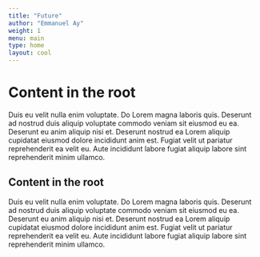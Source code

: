 ```yaml
---
title: "Future"
author: "Emmanuel Ay"
weight: 1
menu: main
type: home
layout: cool
---
```


# Content in the root

Duis eu velit nulla enim voluptate. Do Lorem magna laboris quis. Deserunt ad nostrud duis aliquip voluptate commodo veniam sit eiusmod eu ea. Deserunt eu anim aliquip nisi et. Deserunt nostrud ea Lorem aliquip cupidatat eiusmod dolore incididunt anim est. Fugiat velit ut pariatur reprehenderit ea velit eu. Aute incididunt labore fugiat aliquip labore sint reprehenderit minim ullamco.

## Content in the root

Duis eu velit nulla enim voluptate. Do Lorem magna laboris quis. Deserunt ad nostrud duis aliquip voluptate commodo veniam sit eiusmod eu ea. Deserunt eu anim aliquip nisi et. Deserunt nostrud ea Lorem aliquip cupidatat eiusmod dolore incididunt anim est. Fugiat velit ut pariatur reprehenderit ea velit eu. Aute incididunt labore fugiat aliquip labore sint reprehenderit minim ullamco.

